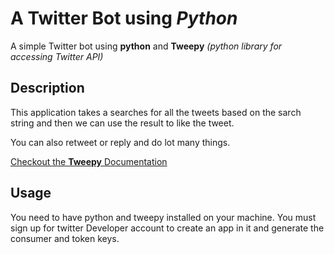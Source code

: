 # A **Twitter Bot** using _Python_

A simple Twitter bot using **python** and **Tweepy** _(python library for accessing Twitter API)_

## Description

This application takes a searches for all the tweets based on the sarch string and then we can use the result to like the tweet.

You can also retweet or reply and do lot many things.

[Checkout the **Tweepy** Documentation](https://tweepy.readthedocs.io/en/latest/)

## Usage

You need to have python and tweepy installed on your machine.
You must sign up for twitter Developer account to create an app in it and generate the consumer and token keys.
